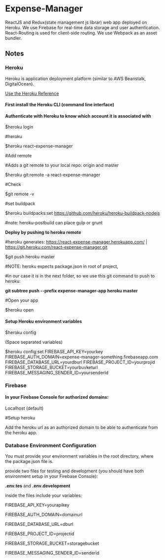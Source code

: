 # Expense-Manager
ReactJS and Redux(state management js librar) web app deployed on Heroku. We use Firebase for real-time data storage and user authentication. React-Routing is used for client-side routing. We use Webpack as an asset bundler.


## Notes

### Heroku
Heroku is application deployment platform (similar to AWS Beanstalk, DigitalOcean).

[Use the Heroku Reference](https://devcenter.heroku.com/categories/reference#command-line)

#### First install the Heroku CLI (command line interface)

#### Authenticate with Heroku to know which account it is associated with

$heroku login

#heroku <app name argument>

$heroku react-expense-manager


#Add remote

#Adds a git remote to your local repo: origin and master

$heroku git:remote -a react-expense-manager


#Check

$git remote -v


#set buildpack

$heroku buildpacks:set https://github.com/heroku/heroku-buildpack-nodejs

#note: heroku-postbuild can place gulp or grunt


**Deploy by pushing to heroku remote**

#heroku generates: https://react-expense-manager.herokuapp.com/ | https://git.heroku.com/react-expense-manager.git

$git push heroku master  


#NOTE: heroku expects package.json in root of project, 

#in our case it is in the next folder, so we use this git command to push to heroku:

**git subtree push --prefix expense-manager-app heroku master**


#Open your app

$heroku open


#### Setup Heroku environment variables

$heroku config 


(Space separated variables)

$heroku config:set FIREBASE_API_KEY=yourkey FIREBASE_AUTH_DOMAIN=expense-manager-something.firebaseapp.com FIREBASE_DATABASE_URL=yourdburl FIREBASE_PROJECT_ID=yourprojid FIREBASE_STORAGE_BUCKET=yourbuvketurl FIREBASE_MESSAGING_SENDER_ID=yoursenderId


### Firebase
#### In your Firebase Console for authorized domains:
Localhost (default)

#Setup heroku

Add the heroku url as an authorized domain to be able to authenticate from the heroku app.


### Database Environment Configuration

You must provide your environment variables in the root directory, where the package.json file is.

provide two files for testing and development (you should have both environment setup in your Firebase Console):

**.env.tes** and **.env.development**

inside  the files include your variables:

FIREBASE_API_KEY=yourapikey

FIREBASE_AUTH_DOMAIN=domainurl

FIREBASE_DATABASE_URL=dburl

FIREBASE_PROJECT_ID=projectid

FIREBASE_STORAGE_BUCKET=storagebucket

FIREBASE_MESSAGING_SENDER_ID=senderid

